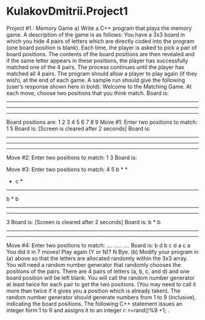 # KulakovDmitrii.Project1
Project #1 : Memory Game
a) Write a C++ program that plays the memory game. A description of the game is as follows:
You have a 3x3 board in which you hide 4 pairs of letters which are directly coded into the
program (one board position is blank). Each time, the player is asked to pick a pair of board
positions. The contents of the board positions are then revealed and if the same letter
appears in these positions, the player has successfully matched one of the 4 pairs. The
process continues until the player has matched all 4 pairs. The program should allow a
player to play again (if they wish), at the end of each game.
A sample run should give the following (user’s response shown here in bold):
Welcome to the Matching Game. At each move, choose two positions
that you think match.
Board is:
* * *
* * *
* * *
Board positions are:
1 2 3
4 5 6
7 8 9
Move #1: Enter two positions to match: 1 5
Board is:
[Screen is cleared after 2 seconds]
Board is:
* * *
* * *
* * *
Move #2: Enter two positions to match: 1 3
Board is:

Move #3: Enter two positions to match: 4 5
b * *
* c *
* * *
b * b
* * *
* * *
3
Board is:
[Screen is cleared after 2 seconds]
Board is:
b * b
* * *
* * *
Move #4: Enter two positions to match: ….
…..
….
Board is:
b d b
c d
a c a
You did it in 7 moves! Play again (Y or N)? N
Bye.
(b) Modify your program in (a) above so that the letters are allocated randomly within the 3x3
array. You will need a random number generator that randomly chooses the positions of the
pairs. There are 4 pairs of letters (a, b, c, and d) and one board position will be left blank.
You will call the random number generator at least twice for each pair to get the two
positions. (You may need to call it more than twice if it gives you a position which is
already taken). The random number generator should generate numbers from 1 to 9
(inclusive), indicating the board positions. The following C++ statement issues an integer
form 1 to 9 and assigns it to an integer r: r=rand()%9 +1; .
